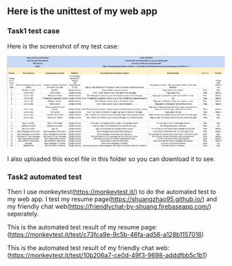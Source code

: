 ## Here is the unittest of my web app
### Task1 test case
Here is the screenshot of my test case:

![image](https://github.com/ShuangZhao95/ec601-hw2-webapp/blob/master/Unittest/Unittest%20result%20in%20excel.png)

I also uploaded this excel file in this folder so you can download it to see.

### Task2 automated test
Then I use monkeytest(https://monkeytest.it/) to do the automated test to my web app.
I test my resume page(https://shuangzhao95.github.io/) and my friendly chat web(https://friendlychat-by-shuang.firebaseapp.com/) seperately.

This is the automated test result of my resume page:(https://monkeytest.it/test/c73fca9e-9c5b-46fa-ad56-a128b1157018)

This is the automated test result of my friendly chat web:(https://monkeytest.it/test/10b206a7-ce0d-49f3-9698-adddfbb5c1b1)
